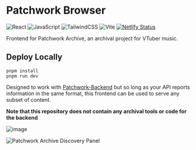 # Patchwork Browser
![React](https://img.shields.io/badge/react-%2320232a.svg?style=for-the-badge&logo=react&logoColor=%2361DAFB)
![JavaScript](https://img.shields.io/badge/javascript-%23323330.svg?style=for-the-badge&logo=javascript&logoColor=%23F7DF1E)
![TailwindCSS](https://img.shields.io/badge/tailwindcss-%2338B2AC.svg?style=for-the-badge&logo=tailwind-css&logoColor=white)
![Vite](https://img.shields.io/badge/vite-%23646CFF.svg?style=for-the-badge&logo=vite&logoColor=white)
[![Netlify Status](https://api.netlify.com/api/v1/badges/2a8e849f-8415-4683-a6f7-06f4ff473049/deploy-status)](https://app.netlify.com/sites/patchwork-archive/deploys)

Frontend for Patchwork Archive, an archival project for VTuber music.

## Deploy Locally
```
pnpm install
pnpm run dev
```
Designed to work with [Patchwork-Backend](https://github.com/Patchwork-Archive/Patchwork-Backend) but so long as your API reports information in the same format, this frontend can be used to serve any subset of content.

**Note that this repository does not contain any archival tools or code for the backend**

![image](https://github.com/Patchwork-Archive/Patchwork-Browser/assets/21994085/f85c6729-5063-47e7-a276-ff4c370cde1d)


![Patchwork Archive Discovery Panel](https://github.com/Patchwork-Archive/Patchwork-Browser/assets/21994085/e8e4b312-754e-4baa-9aff-6ec328516573)
